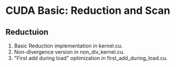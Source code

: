 # CUDA Basic: Reduction and Scan
## Reductuion
1. Basic Reduction implementation in kernel.cu.
2. Non-divergence version in non_div_kernel.cu.
3. "First add during load" optimization in first_add_during_load.cu.
